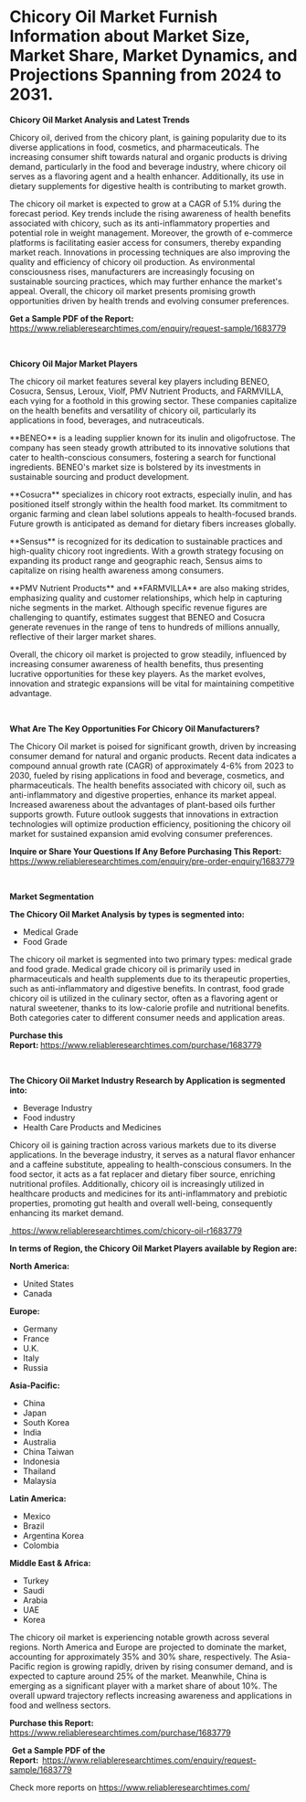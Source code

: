 <p><h1>Chicory Oil Market Furnish Information about Market Size, Market Share, Market Dynamics, and Projections Spanning from 2024 to 2031.</h1></p><p><strong>Chicory Oil Market Analysis and Latest Trends</strong></p>
<p><p>Chicory oil, derived from the chicory plant, is gaining popularity due to its diverse applications in food, cosmetics, and pharmaceuticals. The increasing consumer shift towards natural and organic products is driving demand, particularly in the food and beverage industry, where chicory oil serves as a flavoring agent and a health enhancer. Additionally, its use in dietary supplements for digestive health is contributing to market growth.</p><p>The chicory oil market is expected to grow at a CAGR of 5.1% during the forecast period. Key trends include the rising awareness of health benefits associated with chicory, such as its anti-inflammatory properties and potential role in weight management. Moreover, the growth of e-commerce platforms is facilitating easier access for consumers, thereby expanding market reach. Innovations in processing techniques are also improving the quality and efficiency of chicory oil production. As environmental consciousness rises, manufacturers are increasingly focusing on sustainable sourcing practices, which may further enhance the market's appeal. Overall, the chicory oil market presents promising growth opportunities driven by health trends and evolving consumer preferences.</p></p>
<p><strong>Get a Sample PDF of the Report:&nbsp;</strong> <a href="https://www.reliableresearchtimes.com/enquiry/request-sample/1683779?utm_campaign=1933&utm_medium=2&utm_source=Github&utm_content=ia&utm_term=30122024&utm_id=chicory-oil">https://www.reliableresearchtimes.com/enquiry/request-sample/1683779</a></p>
<p>&nbsp;</p>
<p><strong>Chicory Oil Major Market Players</strong></p>
<p><p>The chicory oil market features several key players including BENEO, Cosucra, Sensus, Leroux, Violf, PMV Nutrient Products, and FARMVILLA, each vying for a foothold in this growing sector. These companies capitalize on the health benefits and versatility of chicory oil, particularly its applications in food, beverages, and nutraceuticals.</p><p>**BENEO** is a leading supplier known for its inulin and oligofructose. The company has seen steady growth attributed to its innovative solutions that cater to health-conscious consumers, fostering a search for functional ingredients. BENEO's market size is bolstered by its investments in sustainable sourcing and product development.</p><p>**Cosucra** specializes in chicory root extracts, especially inulin, and has positioned itself strongly within the health food market. Its commitment to organic farming and clean label solutions appeals to health-focused brands. Future growth is anticipated as demand for dietary fibers increases globally.</p><p>**Sensus** is recognized for its dedication to sustainable practices and high-quality chicory root ingredients. With a growth strategy focusing on expanding its product range and geographic reach, Sensus aims to capitalize on rising health awareness among consumers.</p><p>**PMV Nutrient Products** and **FARMVILLA** are also making strides, emphasizing quality and customer relationships, which help in capturing niche segments in the market. Although specific revenue figures are challenging to quantify, estimates suggest that BENEO and Cosucra generate revenues in the range of tens to hundreds of millions annually, reflective of their larger market shares.</p><p>Overall, the chicory oil market is projected to grow steadily, influenced by increasing consumer awareness of health benefits, thus presenting lucrative opportunities for these key players. As the market evolves, innovation and strategic expansions will be vital for maintaining competitive advantage.</p></p>
<p>&nbsp;</p>
<p><strong>What Are The Key Opportunities For Chicory Oil Manufacturers?</strong></p>
<p><p>The Chicory Oil market is poised for significant growth, driven by increasing consumer demand for natural and organic products. Recent data indicates a compound annual growth rate (CAGR) of approximately 4-6% from 2023 to 2030, fueled by rising applications in food and beverage, cosmetics, and pharmaceuticals. The health benefits associated with chicory oil, such as anti-inflammatory and digestive properties, enhance its market appeal. Increased awareness about the advantages of plant-based oils further supports growth. Future outlook suggests that innovations in extraction technologies will optimize production efficiency, positioning the chicory oil market for sustained expansion amid evolving consumer preferences.</p></p>
<p><strong>Inquire or Share Your Questions If Any Before Purchasing This Report:</strong> <a href="https://www.reliableresearchtimes.com/enquiry/pre-order-enquiry/1683779?utm_campaign=1933&utm_medium=2&utm_source=Github&utm_content=ia&utm_term=30122024&utm_id=chicory-oil">https://www.reliableresearchtimes.com/enquiry/pre-order-enquiry/1683779</a></p>
<p>&nbsp;</p>
<p><strong>Market Segmentation</strong></p>
<p><strong>The Chicory Oil Market Analysis by types is segmented into:</strong></p>
<p><ul><li>Medical Grade</li><li>Food Grade</li></ul></p>
<p><p>The chicory oil market is segmented into two primary types: medical grade and food grade. Medical grade chicory oil is primarily used in pharmaceuticals and health supplements due to its therapeutic properties, such as anti-inflammatory and digestive benefits. In contrast, food grade chicory oil is utilized in the culinary sector, often as a flavoring agent or natural sweetener, thanks to its low-calorie profile and nutritional benefits. Both categories cater to different consumer needs and application areas.</p></p>
<p><strong>Purchase this Report:&nbsp;</strong><a href="https://www.reliableresearchtimes.com/purchase/1683779?utm_campaign=1933&utm_medium=2&utm_source=Github&utm_content=ia&utm_term=30122024&utm_id=chicory-oil">https://www.reliableresearchtimes.com/purchase/1683779</a></p>
<p>&nbsp;</p>
<p><strong>The Chicory Oil Market Industry Research by Application is segmented into:</strong></p>
<p><ul><li>Beverage Industry</li><li>Food industry</li><li>Health Care Products and Medicines</li></ul></p>
<p><p>Chicory oil is gaining traction across various markets due to its diverse applications. In the beverage industry, it serves as a natural flavor enhancer and a caffeine substitute, appealing to health-conscious consumers. In the food sector, it acts as a fat replacer and dietary fiber source, enriching nutritional profiles. Additionally, chicory oil is increasingly utilized in healthcare products and medicines for its anti-inflammatory and prebiotic properties, promoting gut health and overall well-being, consequently enhancing its market demand.</p></p>
<p><a href="https://www.reliableresearchtimes.com/chicory-oil-r1683779?utm_campaign=1933&utm_medium=2&utm_source=Github&utm_content=ia&utm_term=30122024&utm_id=chicory-oil">&nbsp;https://www.reliableresearchtimes.com/chicory-oil-r1683779</a></p>
<p><strong>In terms of Region, the Chicory Oil Market Players available by Region are:</strong></p>
<p>
    <p> <strong> North America: </strong>
        <ul>
            <li>United States</li>
            <li>Canada</li>
        </ul>
        </p> 
    <p> <strong> Europe: </strong>
        <ul>
            <li>Germany</li>
            <li>France</li>
            <li>U.K.</li>
            <li>Italy</li>
            <li>Russia</li>
        </ul>
        </p> 
    <p> <strong> Asia-Pacific: </strong>
        <ul>
            <li>China</li>
            <li>Japan</li>
            <li>South Korea</li>
            <li>India</li>
            <li>Australia</li>
            <li>China Taiwan</li>
            <li>Indonesia</li>
            <li>Thailand</li>
            <li>Malaysia</li>
        </ul>
        </p> 
    <p> <strong> Latin America: </strong>
        <ul>
            <li>Mexico</li>
            <li>Brazil</li>
            <li>Argentina Korea</li>
            <li>Colombia</li>
        </ul>
        </p> 
    <p> <strong> Middle East & Africa: </strong>
        <ul>
            <li>Turkey</li>
            <li>Saudi</li>
            <li>Arabia</li>
            <li>UAE</li>
            <li>Korea</li>
        </ul>
    </p>
    </p>
<p><p>The chicory oil market is experiencing notable growth across several regions. North America and Europe are projected to dominate the market, accounting for approximately 35% and 30% share, respectively. The Asia-Pacific region is growing rapidly, driven by rising consumer demand, and is expected to capture around 25% of the market. Meanwhile, China is emerging as a significant player with a market share of about 10%. The overall upward trajectory reflects increasing awareness and applications in food and wellness sectors.</p></p>
<p><strong>Purchase this Report: </strong><a href="https://www.reliableresearchtimes.com/purchase/1683779?utm_campaign=1933&utm_medium=2&utm_source=Github&utm_content=ia&utm_term=30122024&utm_id=chicory-oil">https://www.reliableresearchtimes.com/purchase/1683779</a></p>
<p>&nbsp;<strong>Get a Sample PDF of the Report:&nbsp;&nbsp;</strong><a href="https://www.reliableresearchtimes.com/enquiry/request-sample/1683779?utm_campaign=1933&utm_medium=2&utm_source=Github&utm_content=ia&utm_term=30122024&utm_id=chicory-oil">https://www.reliableresearchtimes.com/enquiry/request-sample/1683779</a></p>
<p><strong></strong></p>
<p>Check more reports on <a href="https://www.reliableresearchtimes.com/?utm_campaign=1933&utm_medium=2&utm_source=Github&utm_content=ia&utm_term=30122024&utm_id=chicory-oil">https://www.reliableresearchtimes.com/</a></p>